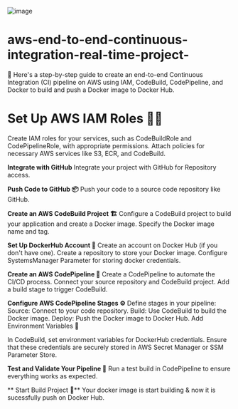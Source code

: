 ![image](https://github.com/amit9974/aws-end-to-end-continuous-integration-real-time-project-/assets/88576479/7486c4b0-8a32-48b2-8e36-03b02c667cc7)

# aws-end-to-end-continuous-integration-real-time-project-
🚀 Here's a step-by-step guide to create an end-to-end Continuous Integration (CI) pipeline on AWS using IAM, CodeBuild, CodePipeline, and Docker to build and push 
a Docker image to Docker Hub.

# Set Up AWS IAM Roles 🧑‍💼
Create IAM roles for your services, such as CodeBuildRole and CodePipelineRole, with appropriate permissions.
Attach policies for necessary AWS services like S3, ECR, and CodeBuild.

**Integrate with GitHub**
Integrate your project with GitHub for Repository access.

**Push Code to GitHub 📦**
Push your code to a source code repository like GitHub.

**Create an AWS CodeBuild Project 🏗️**
Configure a CodeBuild project to build your application and create a Docker image.
Specify the Docker image name and tag.

**Set Up DockerHub Account 🐳**
Create an account on Docker Hub (if you don't have one).
Create a repository to store your Docker image.
Configure SystemsManager Parameter for storing docker credentials.

**Create an AWS CodePipeline 🚀**
Create a CodePipeline to automate the CI/CD process.
Connect your source repository and CodeBuild project.
Add a build stage to trigger CodeBuild.

**Configure AWS CodePipeline Stages ⚙️**
Define stages in your pipeline:
Source: Connect to your code repository.
Build: Use CodeBuild to build the Docker image.
Deploy: Push the Docker image to Docker Hub.
Add Environment Variables 🤖

In CodeBuild, set environment variables for DockerHub credentials.
Ensure that these credentials are securely stored in AWS Secret Manager or SSM Parameter Store.

**Test and Validate Your Pipeline 🧪**
Run a test build in CodePipeline to ensure everything works as expected.

** Start Build Project 🧪**
Your docker image is start building & now it is sucessfully push on Docker Hub.
